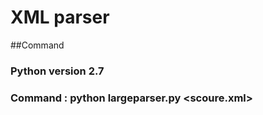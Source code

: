 # XML parser <br>
##Command<br>
### Python version 2.7
### Command : python largeparser.py <scoure.xml>
